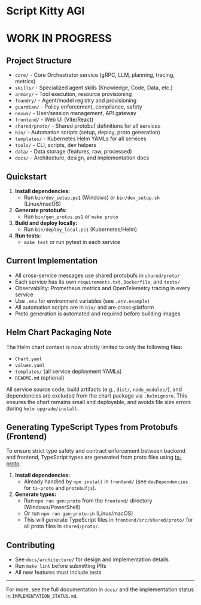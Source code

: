 # Script Kitty AGI

# WORK IN PROGRESS 

## Project Structure

- `core/` - Core Orchestrator service (gRPC, LLM, planning, tracing, metrics)
- `skills/` - Specialized agent skills (Knowledge, Code, Data, etc.)
- `armory/` - Tool execution, resource provisioning
- `foundry/` - Agent/model registry and provisioning
- `guardian/` - Policy enforcement, compliance, safety
- `nexus/` - User/session management, API gateway
- `frontend/` - Web UI (Vite/React)
- `shared/proto/` - Shared protobuf definitions for all services
- `bin/` - Automation scripts (setup, deploy, proto generation)
- `templates/` - Kubernetes Helm YAMLs for all services
- `tools/` - CLI, scripts, dev helpers
- `data/` - Data storage (features, raw, processed)
- `docs/` - Architecture, design, and implementation docs

## Quickstart

1. **Install dependencies:**
   - Run `bin/dev_setup.ps1` (Windows) or `bin/dev_setup.sh` (Linux/macOS)
2. **Generate protobufs:**
   - Run `bin/gen_protos.ps1` or `make proto`
3. **Build and deploy locally:**
   - Run `bin/deploy_local.ps1` (Kubernetes/Helm)
4. **Run tests:**
   - `make test` or run pytest in each service

## Current Implementation 
- All cross-service messages use shared protobufs in `shared/proto/`
- Each service has its own `requirements.txt`, `Dockerfile`, and `tests/`
- Observability: Prometheus metrics and OpenTelemetry tracing in every service
- Use `.env` for environment variables (see `.env.example`)
- All automation scripts are in `bin/` and are cross-platform
- Proto generation is automated and required before building images

## Helm Chart Packaging Note

The Helm chart context is now strictly limited to only the following files:
- `Chart.yaml`
- `values.yaml`
- `templates/` (all service deployment YAMLs)
- `README.md` (optional)

All service source code, build artifacts (e.g., `dist/`, `node_modules/`), and dependencies are excluded from the chart package via `.helmignore`. This ensures the chart remains small and deployable, and avoids file size errors during `helm upgrade/install`.


## Generating TypeScript Types from Protobufs (Frontend)

To ensure strict type safety and contract enforcement between backend and frontend, TypeScript types are generated from proto files using [ts-proto](https://github.com/stephenh/ts-proto):

1. **Install dependencies:**
   - Already handled by `npm install` in `frontend/` (see `devDependencies` for `ts-proto` and `protobufjs`).
2. **Generate types:**
   - Run `npm run gen:proto` from the `frontend/` directory (Windows/PowerShell)
   - Or run `npm run gen:proto:sh` (Linux/macOS)
   - This will generate TypeScript files in `frontend/src/shared/proto/` for all proto files in `shared/proto/`.

## Contributing
- See `docs/architecture/` for design and implementation details
- Run `make lint` before submitting PRs
- All new features must include tests

---

For more, see the full documentation in `docs/` and the implementation status in `IMPLEMENTATION_STATUS.md`.

